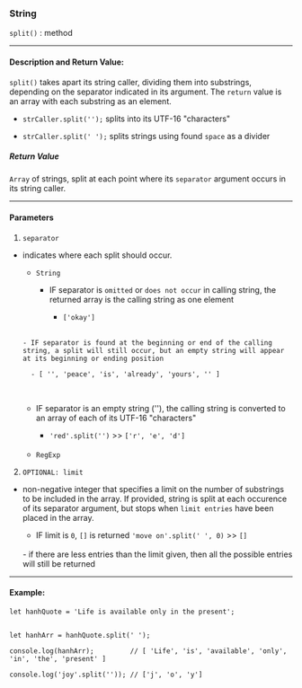 ### String 

`split()` : method

___

#### Description and Return Value:

`split()` takes apart its string caller, dividing them into substrings, depending on the separator indicated in its argument. The `return` value is an array with each substring as an element.

- `strCaller.split('');`  splits into its UTF-16 "characters" 

- `strCaller.split(' ');` splits strings using found `space` as a divider 

##### Return Value

`Array` of strings, split at each point where its `separator` argument occurs in its string caller.
___

#### Parameters

1. `separator`
- indicates where each split should occur.

    - `String`
      - IF separator is `omitted` or `does not occur` in calling string, the returned array is the calling string as one element

        - `['okay']`

    <br>

      - IF separator is found at the beginning or end of the calling string, a split will still occur, but an empty string will appear at its beginning or ending position

        - [ '', 'peace', 'is', 'already', 'yours', '' ]

    <br>

     - IF separator is an empty string (''), the calling string is converted to an array of each of its UTF-16 "characters"
    
        - `'red'.split('')` >> `['r', 'e', 'd']`

    <br>

    - `RegExp`



2. `OPTIONAL: limit`
- non-negative integer that specifies a limit on the number of substrings to be included in the array. If provided, string is split at each occurence of its separator argument, but stops when `limit entries` have been placed in the array.

    - IF limit is `0`, `[]` is returned
    `'move on'.split(' ', 0)` >> `[]`
    <br>
    - if there are less entries than the limit given, then all the possible entries will still be returned

___

#### Example:

```
let hanhQuote = 'Life is available only in the present';


let hanhArr = hanhQuote.split(' ');

console.log(hanhArr);         // [ 'Life', 'is', 'available', 'only', 'in', 'the', 'present' ]

console.log('joy'.split('')); // ['j', 'o', 'y']
```

